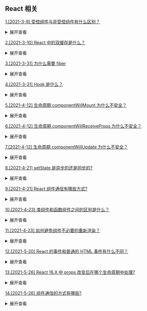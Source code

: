 ## React 相关

[1.[2021-3-9] 受控组件与非受控组件有什么区别？](https://github.com/HJY-xh/plantTrees/issues/41)

<details>
<summary>展开查看</summary>
<pre>

-   非受控组件： 一些 dom 元素比如 input 其内部默认维护了自己的状态（输入值）以及状态改变的方法，我们可以通过 ref 的方式获取其内部的状态。这种组件称之为非受控组件。
-   受控组件： 当我们使用 react 中的 state 去接管组件的状态（设置非受控组件 value 属性关联 state），使得 react 的 state 成为组件的数据源，并且为组件提供了修改状态的方式（设置非受控组件 onChange 属性，根据输入值改变 state 状态）这种组件称之为受控组件（状态及状态改变完全由 react 接管）。

</pre>
</details>

[2.[2021-3-10] React 中的双缓存是什么？](https://github.com/HJY-xh/plantTrees/issues/44)

<details>
<summary>展开查看</summary>
<pre>
当我们用canvas绘制动画，每一帧绘制前都会调用ctx.clearRect清除上一帧的画面。

如果当前帧画面计算量比较大，导致清除上一帧画面到绘制当前帧画面之间有较长间隙，就会出现白屏。

为了解决这个问题，我们可以在内存中绘制当前帧动画，绘制完毕后直接用当前帧替换上一帧画面，由于省去了两帧替换间的计算时间，不会出现从白屏到出现画面的闪烁情况。

这种在内存中构建并直接替换的技术叫做双缓存 (opens new window)。

React 使用“双缓存”来完成 Fiber 树的构建与替换——对应着 DOM 树的创建与更新。

</pre>
</details>

[3.[2021-3-31] 为什么需要 fiber](https://github.com/HJY-xh/plantTrees/issues/102)

<details>
<summary>展开查看</summary>
<pre>

对于大型项目，组件树会很大，这个时候递归遍历的成本就会很高，会造成主线程被持续占用，结果就是主线程上的布局、动画等周期性的任务就无法立即得到处理，造成视觉上的卡顿，影响用户体验。

</pre>
</details>

[4.[2021-3-31] Hook 是什么？](https://github.com/HJY-xh/plantTrees/issues/103)

<details>
<summary>展开查看</summary>
<pre>
Hook是React 16.8 的新增特性。它可以让你在不编写class的情况下使用state一级其他的 Reacr 特性。
- 拥抱函数式
- 让函数组件有了状态和其他的React特性，可以替代class

```javascript
import React, { useState } from "react";
function Example() {
	// 声明⼀个新的叫做 “count” 的 state 变量
	const [count, setCount] = useState(0);
	return (
		<div>
			<p>You clicked {count} times</p>
			<button onClick={() => setCount(count + 1)}>Click me</button>
		</div>
	);
}
```

</pre>
</details>

[5.[2021-4-12] 生命周期 componentWillMount 为什么不安全？](https://github.com/HJY-xh/plantTrees/issues/135)

<details>
<summary>展开查看</summary>
<pre>
componentWillMount生命周期发生在首次渲染前，一般使用的小伙伴大多在这里初始化数据或异步获取外部数据赋值。初始化数据，react官方建议放在constructor里面。而异步获取外部数据，渲染并不会等待数据返回后再去渲染。

看个 🌰 ：如下是安装时监听外部事件调度程序的组件示例

```javascript
class Example extends React.Component {
	state = {
		value: "",
	};
	componentWillMount() {
		this.setState({
			value: this.props.source.value,
		});
		this.props.source.subscribe(this.handleChange);
	}
	componentWillUnmount() {
		this.props.source.unsubscribe(this.handleChange);
	}
	handleChange = (source) => {
		this.setState({
			value: source.value,
		});
	};
}
```

试想一下，假如组件在第一次渲染的时候被中断，由于组件没有完成渲染，所以并不会执行 componentWillUnmount 生命周期（注：很多人经常认为 componentWillMount 和 componentWillUnmount 总是配对，但这并不是一定的。只有调用 componentDidMount 后，React 才能保证稍后调用 componentWillUnmount 进行清理）。因此 handleSubscriptionChange 还是会在数据返回成功后被执行，这时候 setState 由于组件已经被移除，就会导致内存泄漏。所以建议把异步获取外部数据写在 componentDidMount 生命周期里，这样就能保证 componentWillUnmount 生命周期会在组件移除的时候被执行，避免内存泄漏的风险。

这里的 UNSAFE 并不是指安全性，而是表示使用这些生命周期的代码将更有可能在未来的 React 版本中存在缺陷，特别是一旦启用了异步渲染

</pre>
</details>

[6.[2021-4-12] 生命周期 componentWillReceiveProps 为什么不安全？](https://github.com/HJY-xh/plantTrees/issues/136)

<details>
<summary>展开查看</summary>
<pre>
componentWillReceiveProps生命周期是在props更新时触发。一般用于props参数更新时同步更新state参数。但如果在componentWillReceiveProps生命周期直接调用父组件的某些有调用setState的函数，会导致程序死循环。

看个 🌰 ：如下是子组件 componentWillReceiveProps 里调用父组件改变 state 的函数示例

```javascript
...
class Parent extends React.Component{
    constructor(){
        super();
        this.state={
            list: [],
            selectedData: {}
        };
    }

    changeSelectData = selectedData => {
        this.setState({
            selectedData
        });
    }

    render(){
        return (
            <Clild list={this.state.list} changeSelectData={this.changeSelectData}/>
        );
    }
}

...
class Child extends React.Component{
    constructor(){
        super();
        this.state={
            list: []
        };
    }
    componentWillReceiveProps(nextProps){
        this.setState({
            list: nextProps.list
        })
        nextProps.changeSelectData(nextProps.list[0]); //默认选择第一个
    }
    ...
}
```

如上代码，在 Child 组件的 componentWillReceiveProps 里直接调用 Parent 组件的 changeSelectData 去更新 Parent 组件 state 的 selectedData 值。会触发 Parent 组件重新渲染，而 Parent 组件重新渲染会触发 Child 组件的 componentWillReceiveProps 生命周期函数执行。如此就会陷入死循环。导致程序崩溃。

所以，React 官方把 componentWillReceiveProps 替换为 UNSAFE_componentWillReceiveProps，让小伙伴在使用这个生命周期的时候注意它会有缺陷，要注意避免，比如上面例子，Child 在 componentWillReceiveProps 调用 changeSelectData 时先判断 list 是否有更新再确定是否要调用，就可以避免死循环。

</pre>
</details>

[7.[2021-4-12] 生命周期 componentWillUpdate 为什么不安全？](https://github.com/HJY-xh/plantTrees/issues/137)

<details>
<summary>展开查看</summary>
<pre>
componentWillUpdate生命周期在视图更新前触发。一般用于视图更新前保存一些数据方便视图更新完成后赋值。

看个 🌰 ：列表加载更新后回到当前滚动条位置

```javascript
class ScrollingList extends React.Component {
    listRef = null;
    previousScrollOffset = null;
    componentWillUpdate(nextProps, nextState) {
        if (this.props.list.length < nextProps.list.length) {
            this.previousScrollOffset = this.listRef.scrollHeight - this.listRef.scrollTop;
        }
    }
    componentDidUpdate(prevProps, prevState) {
        if (this.previousScrollOffset !== null) {
            this.listRef.scrollTop = this.listRef.scrollHeight - this.previousScrollOffset;
            this.previousScrollOffset = null;
        }
    }
    render() {
        return (
            `<div>` {/* ...contents... */}`</div>`
        );
    }
    setListRef = ref => {    this.listRef = ref;   };
}
```

由于 componentWillUpdate 和 componentDidUpdate 这两个生命周期函数有一定的时间差（componentWillUpdate 后经过渲染、计算、再更新 DOM 元素，最后才调用 componentDidUpdate），如果这个时间段内用户刚好拉伸了浏览器高度，那 componentWillUpdate 计算的 previousScrollOffset 就不准确了。

如果在 componentWillUpdate 进行 setState 操作，会出现多次调用只更新一次的问题，把 setState 放在 componentDidUpdate，能保证每次更新只调用一次。

所以，react 官方建议把 componentWillUpdate 替换为 UNSAFE_componentWillUpdate。如果真的有以上例子的需求，可以使用新加入的一个周期函数 getSnapshotBeforeUpdate。

</pre>
</details>

[8.[2021-4-21] setState 是异步的还是同步的?](https://github.com/HJY-xh/plantTrees/issues/167)

<details>
<summary>展开查看</summary>
<pre>

setState 只在合成事件和钩子函数中是“异步”的，在原生事件和 setTimeout 中都是同步的。

源码分析：在 React 的 setState 函数实现中，会根据一个变量 isBatchingUpdates 判断是直接更新 this.state 还是放到队列中回头再说，而 isBatchingUpdates 默认是 false，也就表示 setState 会同步更新 this.state，但是，有一个函数 batchedUpdates，这个函数会把 isBatchingUpdates 修改为 true，而当 React 在调用事件处理函数之前就会调用这个 batchedUpdates，造成的后果，就是由 React 控制的事件处理过程 setState 不会同步更新 this.state 。

setState 的批量更新优化也是建立在“异步”（合成事件、钩子函数）之上的，在原生事件和 setTimeout 中不会批量更新，在“异步”中如果对同一个值进行多次 setState，setState 的批量更新策略会对其进行覆盖，取最后一次的执行，如果是同时 setState 多个不同的值，在更新时会对其进行合并批量更新。

</pre>
</details>

[9.[2021-4-21] React 组件通信有哪些方式?](https://github.com/HJY-xh/plantTrees/issues/168)

<details>
<summary>展开查看</summary>
<pre>

-   父组件向子组件通讯: 父组件可以向子组件通过传 props 的方式，向子组件进行通讯
-   子组件向父组件通讯: props+回调的方式,父组件向子组件传递 props 进行通讯，此 props 为作用域为父组件自身的函数，子组件调用该函数，将子组件想要传递的信息，作为参数，传递到父组件的作用域中
-   兄弟组件通信: 找到这两个兄弟节点共同的父节点,结合上面两种方式由父节点转发信息进行通信
-   跨层级通信: Context 设计目的是为了共享那些对于一个组件树而言是“全局”的数据，例如当前认证的用户、主题或首选语言,� 对于跨越多层的全局数据通过 Context 通信再适合不过
-   发布订阅模式: 发布者发布事件，订阅者监听事件并做出反应,我们可以通过引入 event 模块进行通信
-   全局状态管理工具: 借助 Redux 或者 Mobx 等全局状态管理工具进行通信,这种工具会维护一个全局状态中心 Store,并根据不同的事件产生新的状态

</pre>
</details>

[10.[2021-4-23] 类组件和函数组件之间的区别是什么？](https://github.com/HJY-xh/plantTrees/issues/175)

<details>
<summary>展开查看</summary>
<pre>

类组件可以使用其他特性，如状态 state 和生命周期钩子。

当组件只是接收 props 渲染到页面时，就是无状态组件，就属于函数组件，也被称为哑组件或展示组件。

函数组件的性能比类组件的性能要高，因为类组件使用的时候要实例化，而函数组件直接执行函数取返回结果即可。为了提高性能，尽量使用函数组件。

</pre>
</details>

[11.[2021-4-23] 如何避免组件不必要的重新渲染？](https://github.com/HJY-xh/plantTrees/issues/176)

<details>
<summary>展开查看</summary>
<pre>

React 中最常见的问题之一是组件不必要地重新渲染。React 提供了两个方法，在这些情况下非常有用：

-   React.memo()
-   pureComponent

这两种方法都依赖于对传递给组件的 props 的浅比较，如果 props 没有改变，那么组件将不会重新渲染。虽然这两种工具都非常有用，但是浅比较会带来额外的性能损失，因此如果使用不当，这两种方法都会对性能产生负面影响。

</pre>
</details>

[12.[2021-5-20] React 的事件和普通的 HTML 事件有什么不同？](https://github.com/HJY-xh/plantTrees/issues/254)

<details>
<summary>展开查看</summary>
<pre>

区别：

-   对于事件名称处理方式：原生事件名均为小写形式，React 事件名采用小驼峰命名形式
-   对于事件处理语法：原生事件为字符串，React 事件为函数
-   React 事件使用`return false`的方式不能阻止浏览器默认行为，必须使用`preventDefault()`来阻止默认行为

合成事件是 React 模拟原生 DOM 事件所有能力的一个事件对象，其优点在于兼容所有浏览器，更好的跨平台。

React 中事件池的概念：

合成事件对象池是 React 事件系统提供的一种性能优化方式。合成事件对象在事件池统一管理，不同类型的合成事件具有不同的事件池。

-   当事件池未满时，React 创建新的事件对象，派发给组件。
-   当事件池装满时，React 从事件池中复用事件对象，派发给组件。

SyntheticEvent 对象会被放入池中统一管理。这意味着 SyntheticEvent 对象可以被复用，当所有事件处理函数被调用之后，其所有属性都会被置空

注意：Web 端的 React 17 不使用事件池，即`e.persist()`将不再生效。

</pre>
</details>

[13.[2021-5-26] React 16.X 中 props 改变后在哪个生命周期中处理?](https://github.com/HJY-xh/plantTrees/issues/263)

<details>
<summary>展开查看</summary>
<pre>

**在`getDerivedStateFromProps`中进行处理。**

这个生命周期替代了`componentWillReceiveProps`，所以在需要使用`componentWillReceiveProps`时，就可以考虑使用`getDerivedStateFromProps`来进行替代。

二者参数不同，`getDerivedStateFromProps`是一个静态函数，也就是这个函数不能通过 this 访问到 Class 属性，也不推荐直接访问属性。而是应该通过参数提供的 nextProps 以及 prevState 来进行判断，根据新传入的 props 来映射到 props。

需要注意的是，如果 props 传入的内容不需要影响到 state，那么就需要返回一个 null，这个值时必须的，所以尽量将其写到函数的末尾。

```javascript
static getDerivedStateFromProps(nextProps, prevState) {
    const {type} = nextProps;
    // 当传入的type发生变化的时候，更新state
    if (type !== prevState.type) {
        return {
            type,
        };
    }
    // 否则，对于state不进行任何操作
    return null;
}
```

</pre>
</details>

[14.[2021-5-26] 组件通信的方式有哪些?](https://github.com/HJY-xh/plantTrees/issues/264)

<details>
<summary>展开查看</summary>
<pre>

-   ⽗组件向⼦组件通讯: ⽗组件可以向⼦组件通过传 props 的⽅式，向⼦组件进⾏通讯

-   ⼦组件向⽗组件通讯: props+回调的⽅式，⽗组件向⼦组件传递 props 进⾏通讯，此 props 为作⽤域为⽗组件⾃身的函数，⼦组件调⽤该函数，将⼦组件想要传递的信息，作为参数，传递到⽗组件的作⽤域中

-   兄弟组件通信: 找到这两个兄弟节点共同的⽗节点,结合上⾯两种⽅式由⽗节点转发信息进⾏通信

-   跨层级通信: Context 设计⽬的是为了共享那些对于⼀个组件树⽽⾔是“全局”的数据，例如当前认证的⽤户、主题或⾸选语⾔，对于跨越多层的全局数据通过 Context 通信再适合不过

-   发布订阅模式: 发布者发布事件，订阅者监听事件并做出反应,我们可以通过引⼊ event 模块进⾏通信

-   全局状态管理⼯具: 借助 Redux 或者 Mobx 等全局状态管理⼯具进⾏通信,这种⼯具会维护⼀个全局状态中⼼ Store,并根据不同的事件产⽣新的状态

</pre>
</details>
